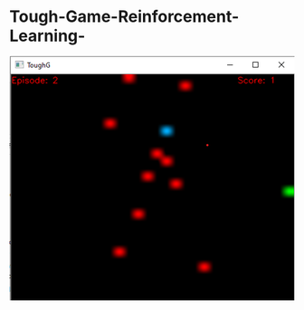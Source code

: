 # Tough-Game-Reinforcement-Learning-


![Alt text](./Images/game_screen.png?raw=true "Optional Title")